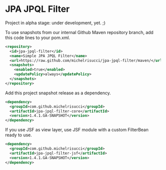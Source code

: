 # JPA JPQL Filter

Project in alpha stage: under development, yet. ;)

To use snapshots from our internal Github Maven repository branch, add this code lines to your pom.xml.

```xml
<repository>
  <id>jpa-jpql-filter</id>
  <name>Simple JPA JPQL Filter</name>
  <url>https://raw.github.com/michelrisucci/jpa-jpql-filter/maven/</url>
  <snapshots>
    <enabled>true</enabled>
    <updatePolicy>always</updatePolicy>
  </snapshots>
</repository>
```

Add this project snapshot release as a dependency.

```xml
<dependency>
  <groupId>com.github.michelrisucci</groupId>
  <artifactId>jpa-jpql-filter-core</artifactId>
  <version>1.4.1.GA-SNAPSHOT</version>
</dependency>
```

If you use JSF as view layer, use JSF module with a custom FilterBean ready to use.

```xml
<dependency>
  <groupId>com.github.michelrisucci</groupId>
  <artifactId>jpa-jpql-filter-jsf</artifactId>
  <version>1.4.1.GA-SNAPSHOT</version>
</dependency>
```
